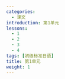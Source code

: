 ```yaml
---
categories:
  - 课文
introduction: 第1单元
lessons:
  - 1
  - 2
  - 3
  - 4
tags: [初级标准日语]
title: 第1单元
weight: 1
---
```

